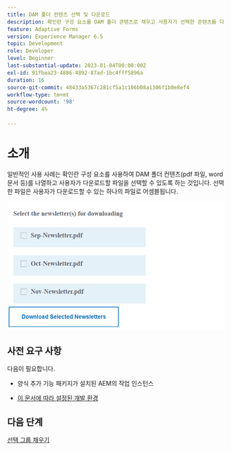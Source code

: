```yaml
---
title: DAM 폴더 컨텐츠 선택 및 다운로드
description: 확인란 구성 요소를 DAM 폴더 콘텐츠로 채우고 사용자가 선택한 콘텐츠를 다운로드할 수 있도록 하는 튜토리얼입니다.
feature: Adaptive Forms
version: Experience Manager 6.5
topic: Development
role: Developer
level: Beginner
last-substantial-update: 2023-01-04T00:00:00Z
exl-id: 91fbea23-4886-4892-87ad-1bc4fff5896a
duration: 16
source-git-commit: 48433a5367c281cf5a1c106b08a1306f1b0e8ef4
workflow-type: tm+mt
source-wordcount: '98'
ht-degree: 4%

---
```


# 소개

일반적인 사용 사례는 확인란 구성 요소를 사용하여 DAM 폴더 컨텐츠(pdf 파일, word 문서 등)를 나열하고 사용자가 다운로드할 파일을 선택할 수 있도록 하는 것입니다. 선택한 파일은 사용자가 다운로드할 수 있는 하나의 파일로 어셈블됩니다.

![사용 사례](assets/newsletters-download1.png)

## 사전 요구 사항

다음이 필요합니다.

* 양식 추가 기능 패키지가 설치된 AEM의 작업 인스턴스

* [이 문서에 따라 설정된 개발 환경](https://experienceleague.adobe.com/docs/experience-manager-learn/forms/creating-your-first-osgi-bundle/create-your-first-osgi-bundle.html)

## 다음 단계

[선택 그룹 채우기](./populating-choice-group-with-dam-folder-content.md)
